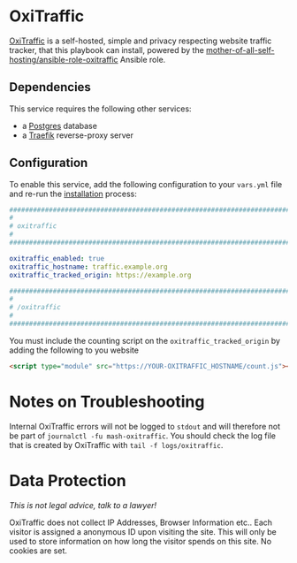 <!--
SPDX-FileCopyrightText: 2023 Julian-Samuel Gebühr

SPDX-License-Identifier: AGPL-3.0-or-later
-->

# OxiTraffic

[OxiTraffic](https://codeberg.org/mo8it/oxitraffic) is a self-hosted, simple and privacy respecting website traffic tracker, that this playbook can install, powered by the [mother-of-all-self-hosting/ansible-role-oxitraffic](https://github.com/mother-of-all-self-hosting/ansible-role-oxitraffic) Ansible role.

## Dependencies

This service requires the following other services:

- a [Postgres](postgres.md) database
- a [Traefik](traefik.md) reverse-proxy server


## Configuration

To enable this service, add the following configuration to your `vars.yml` file and re-run the [installation](../installing.md) process:

```yaml
########################################################################
#                                                                      #
# oxitraffic                                                           #
#                                                                      #
########################################################################

oxitraffic_enabled: true
oxitraffic_hostname: traffic.example.org
oxitraffic_tracked_origin: https://example.org

########################################################################
#                                                                      #
# /oxitraffic                                                          #
#                                                                      #
########################################################################
```

You must include the counting script on the `oxitraffic_tracked_origin` by adding the following to you website
```html
<script type="module" src="https://YOUR-OXITRAFFIC_HOSTNAME/count.js"></script>
```

# Notes on Troubleshooting

Internal OxiTraffic errors will not be logged to `stdout` and will therefore not be part of `journalctl -fu mash-oxitraffic`. You should check the log file that is created by OxiTraffic with `tail -f logs/oxitraffic`.

# Data Protection

*This is not legal advice, talk to a lawyer!*

OxiTraffic does not collect IP Addresses, Browser Information etc.. Each visitor is assigned a anonymous ID upon visiting the site. This will only be used to store information on how long the visitor spends on this site. No cookies are set.
